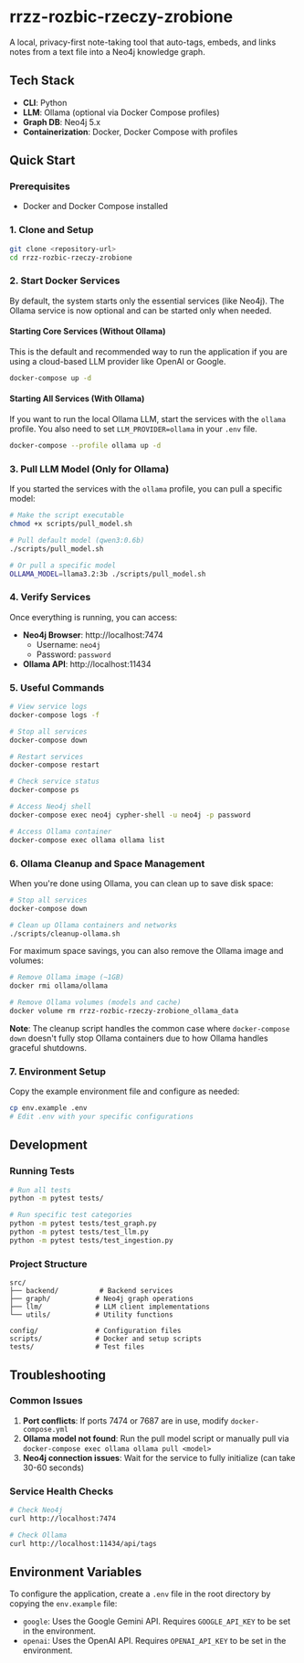 # rrzz-rozbic-rzeczy-zrobione

A local, privacy-first note-taking tool that auto-tags, embeds, and links notes from a text file into a Neo4j knowledge graph.

## Tech Stack
- **CLI**: Python
- **LLM**: Ollama (optional via Docker Compose profiles)
- **Graph DB**: Neo4j 5.x
- **Containerization**: Docker, Docker Compose with profiles

## Quick Start

### Prerequisites
- Docker and Docker Compose installed

### 1. Clone and Setup
```bash
git clone <repository-url>
cd rrzz-rozbic-rzeczy-zrobione
```

### 2. Start Docker Services
By default, the system starts only the essential services (like Neo4j). The Ollama service is now optional and can be started only when needed.

#### Starting Core Services (Without Ollama)
This is the default and recommended way to run the application if you are using a cloud-based LLM provider like OpenAI or Google.
```bash
docker-compose up -d
```

#### Starting All Services (With Ollama)
If you want to run the local Ollama LLM, start the services with the `ollama` profile.
You also need to set `LLM_PROVIDER=ollama` in your `.env` file.
```bash
docker-compose --profile ollama up -d
```

### 3. Pull LLM Model (Only for Ollama)
If you started the services with the `ollama` profile, you can pull a specific model:

```bash
# Make the script executable
chmod +x scripts/pull_model.sh

# Pull default model (qwen3:0.6b)
./scripts/pull_model.sh

# Or pull a specific model
OLLAMA_MODEL=llama3.2:3b ./scripts/pull_model.sh
```

### 4. Verify Services
Once everything is running, you can access:

- **Neo4j Browser**: http://localhost:7474
  - Username: `neo4j`
  - Password: `password`
- **Ollama API**: http://localhost:11434

### 5. Useful Commands

```bash
# View service logs
docker-compose logs -f

# Stop all services
docker-compose down

# Restart services
docker-compose restart

# Check service status
docker-compose ps

# Access Neo4j shell
docker-compose exec neo4j cypher-shell -u neo4j -p password

# Access Ollama container
docker-compose exec ollama ollama list
```

### 6. Ollama Cleanup and Space Management

When you're done using Ollama, you can clean up to save disk space:

```bash
# Stop all services
docker-compose down

# Clean up Ollama containers and networks
./scripts/cleanup-ollama.sh
```

For maximum space savings, you can also remove the Ollama image and volumes:
```bash
# Remove Ollama image (~1GB)
docker rmi ollama/ollama

# Remove Ollama volumes (models and cache)
docker volume rm rrzz-rozbic-rzeczy-zrobione_ollama_data
```

**Note**: The cleanup script handles the common case where `docker-compose down` doesn't fully stop Ollama containers due to how Ollama handles graceful shutdowns.

### 7. Environment Setup
Copy the example environment file and configure as needed:
```bash
cp env.example .env
# Edit .env with your specific configurations
```

## Development

### Running Tests
```bash
# Run all tests
python -m pytest tests/

# Run specific test categories
python -m pytest tests/test_graph.py
python -m pytest tests/test_llm.py
python -m pytest tests/test_ingestion.py
```

### Project Structure
```
src/
├── backend/          # Backend services
├── graph/           # Neo4j graph operations
├── llm/             # LLM client implementations
└── utils/           # Utility functions

config/              # Configuration files
scripts/             # Docker and setup scripts
tests/               # Test files
```

## Troubleshooting

### Common Issues

1. **Port conflicts**: If ports 7474 or 7687 are in use, modify `docker-compose.yml`
2. **Ollama model not found**: Run the pull model script or manually pull via `docker-compose exec ollama ollama pull <model>`
3. **Neo4j connection issues**: Wait for the service to fully initialize (can take 30-60 seconds)

### Service Health Checks
```bash
# Check Neo4j
curl http://localhost:7474

# Check Ollama
curl http://localhost:11434/api/tags
```

## Environment Variables

To configure the application, create a `.env` file in the root directory by copying the `env.example` file:

*   `google`: Uses the Google Gemini API. Requires `GOOGLE_API_KEY` to be set in the environment.
*   `openai`: Uses the OpenAI API. Requires `OPENAI_API_KEY` to be set in the environment.